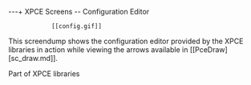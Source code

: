 ---+ XPCE Screens -- Configuration Editor

				[[config.gif]]

This screendump shows the configuration editor provided by the XPCE
libraries in action while viewing the arrows available in
[[PceDraw][sc_draw.md]].

Part of XPCE libraries 
